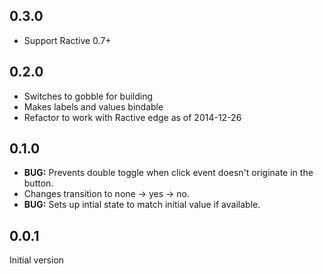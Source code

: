 ## 0.3.0

* Support Ractive 0.7+

## 0.2.0

* Switches to gobble for building
* Makes labels and values bindable
* Refactor to work with Ractive edge as of 2014-12-26

## 0.1.0

* __BUG:__ Prevents double toggle when click event doesn't originate in the button.
* Changes transition to none -> yes -> no.
* __BUG:__ Sets up intial state to match initial value if available.

## 0.0.1

Initial version
